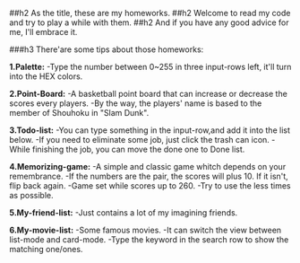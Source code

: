##h2 As the title, these are my homeworks.
##h2 Welcome to read my code and try to play a while with them.
##h2 And if you have any good advice for me, I'll embrace it.


###h3 There'are some tips about those homeworks:

**1.Palette:**
-Type the number between 0~255 in three input-rows left, it'll turn into the HEX colors.

**2.Point-Board:**
-A basketball point board that can increase or decrease the scores every players.
-By the way, the players' name is based to the member of Shouhoku in "Slam Dunk".

**3.Todo-list:**
-You can type something in the input-row,and add it into the list below.
-If you need to eliminate some job, just click the trash can icon.
-While finishing the job, you can move the done one to Done list.

**4.Memorizing-game:**
-A simple and classic game whitch depends on your remembrance.
-If the numbers are the pair, the scores will plus 10. If it isn't, flip back again.
-Game set while scores up to 260.
-Try to use the less times as possible.

**5.My-friend-list:**
-Just contains a lot of my imagining friends.

**6.My-movie-list:**
-Some famous movies.
-It can switch the view between list-mode and card-mode.
-Type the keyword in the search row to show the matching one/ones.
